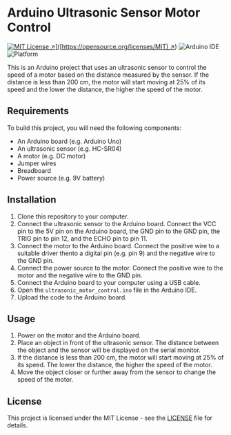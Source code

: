 # Arduino Ultrasonic Sensor Motor Control

[![MIT License ↗](https://img.shields.io/apm/l/atomic-design-ui.svg?)]([https://opensource.org/licenses/MIT) ↗](https://opensource.org/licenses/MIT))
![Arduino IDE](https://img.shields.io/badge/Arduino%20IDE-1.8.16-blue)
![Platform](https://img.shields.io/badge/Platform-Arduino-brightgreen)

This is an Arduino project that uses an ultrasonic sensor to control the speed of a motor based on the distance measured by the sensor. If the distance is less than 200 cm, the motor will start moving at 25% of its speed and the lower the distance, the higher the speed of the motor.

## Requirements

To build this project, you will need the following components:

- An Arduino board (e.g. Arduino Uno)
- An ultrasonic sensor (e.g. HC-SR04)
- A motor (e.g. DC motor)
- Jumper wires
- Breadboard
- Power source (e.g. 9V battery)

## Installation

1. Clone this repository to your computer.
2. Connect the ultrasonic sensor to the Arduino board. Connect the VCC pin to the 5V pin on the Arduino board, the GND pin to the GND pin, the TRIG pin to pin 12, and the ECHO pin to pin 11.
3. Connect the motor to the Arduino board. Connect the positive wire to a suitable driver thento a digital pin (e.g. pin 9) and the negative wire to the GND pin.
4. Connect the power source to the motor. Connect the positive wire to the motor and the negative wire to the GND pin.
5. Connect the Arduino board to your computer using a USB cable.
6. Open the `ultrasonic_motor_control.ino` file in the Arduino IDE.
7. Upload the code to the Arduino board.

## Usage

1. Power on the motor and the Arduino board.
2. Place an object in front of the ultrasonic sensor. The distance between the object and the sensor will be displayed on the serial monitor.
3. If the distance is less than 200 cm, the motor will start moving at 25% of its speed. The lower the distance, the higher the speed of the motor.
4. Move the object closer or further away from the sensor to change the speed of the motor.

## License

This project is licensed under the MIT License - see the [LICENSE](LICENSE) file for details.
